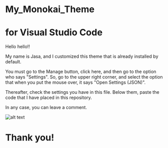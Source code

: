 # My_Monokai_Theme
# for Visual Studio Code

Hello hello!!

My name is Jasa, and I customized this theme that is already installed by default.

You must go to the Manage button, click here, and then go to the option who says "Settings".
So, go to the upper right corner, and select the option that when you put the mouse over, it says "Open Settings (JSON)".

Thereafter, check the settings you have in this file.
Below them, paste the code that I have placed in this repository.

In any case, you can leave a comment. 

![alt text](https://raw.githubusercontent.com/Jasa-Hollow/My_Monokai_Theme/vscode_my_monokai_theme.png) 

# Thank you!
